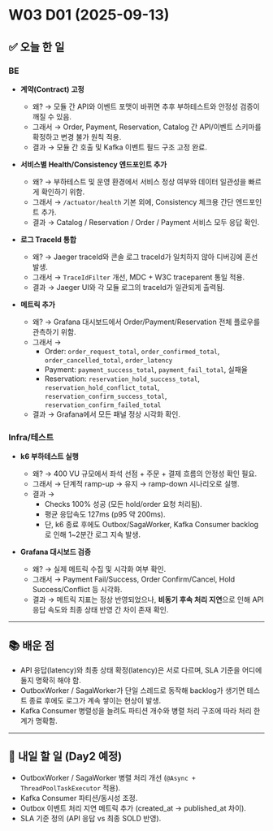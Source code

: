 # W03 D01 (2025-09-13)

## ✅ 오늘 한 일

### BE
- **계약(Contract) 고정**
  - 왜? → 모듈 간 API와 이벤트 포맷이 바뀌면 추후 부하테스트와 안정성 검증이 깨질 수 있음.
  - 그래서 → Order, Payment, Reservation, Catalog 간 API/이벤트 스키마를 확정하고 변경 불가 원칙 적용.
  - 결과 → 모듈 간 호출 및 Kafka 이벤트 필드 구조 고정 완료.

- **서비스별 Health/Consistency 엔드포인트 추가**
  - 왜? → 부하테스트 및 운영 환경에서 서비스 정상 여부와 데이터 일관성을 빠르게 확인하기 위함.
  - 그래서 → `/actuator/health` 기본 외에, Consistency 체크용 간단 엔드포인트 추가.
  - 결과 → Catalog / Reservation / Order / Payment 서비스 모두 응답 확인.

- **로그 TraceId 통합**
  - 왜? → Jaeger traceId와 콘솔 로그 traceId가 일치하지 않아 디버깅에 혼선 발생.
  - 그래서 → `TraceIdFilter` 개선, MDC + W3C traceparent 통일 적용.
  - 결과 → Jaeger UI와 각 모듈 로그의 traceId가 일관되게 출력됨.

- **메트릭 추가**
  - 왜? → Grafana 대시보드에서 Order/Payment/Reservation 전체 플로우를 관측하기 위함.
  - 그래서 → 
    - Order: `order_request_total`, `order_confirmed_total`, `order_cancelled_total`, `order_latency`
    - Payment: `payment_success_total`, `payment_fail_total`, 실패율
    - Reservation: `reservation_hold_success_total`, `reservation_hold_conflict_total`, `reservation_confirm_success_total`, `reservation_confirm_failed_total`
  - 결과 → Grafana에서 모든 패널 정상 시각화 확인.

### Infra/테스트
- **k6 부하테스트 실행**
  - 왜? → 400 VU 규모에서 좌석 선점 + 주문 + 결제 흐름의 안정성 확인 필요.
  - 그래서 → 단계적 ramp-up → 유지 → ramp-down 시나리오로 실행.
  - 결과 → 
    - Checks 100% 성공 (모든 hold/order 요청 처리됨).
    - 평균 응답속도 127ms (p95 약 200ms).
    - 단, k6 종료 후에도 Outbox/SagaWorker, Kafka Consumer backlog로 인해 1~2분간 로그 지속 발생.

- **Grafana 대시보드 검증**
  - 왜? → 실제 메트릭 수집 및 시각화 여부 확인.
  - 그래서 → Payment Fail/Success, Order Confirm/Cancel, Hold Success/Conflict 등 시각화.
  - 결과 → 메트릭 지표는 정상 반영되었으나, **비동기 후속 처리 지연**으로 인해 API 응답 속도와 최종 상태 반영 간 차이 존재 확인.

---

## 📚 배운 점
- API 응답(latency)와 최종 상태 확정(latency)은 서로 다르며, SLA 기준을 어디에 둘지 명확히 해야 함.
- OutboxWorker / SagaWorker가 단일 스레드로 동작해 backlog가 생기면 테스트 종료 후에도 로그가 계속 쌓이는 현상이 발생.
- Kafka Consumer 병렬성을 늘려도 파티션 개수와 병렬 처리 구조에 따라 처리 한계가 명확함.

---

## 🚀 내일 할 일 (Day2 예정)
- OutboxWorker / SagaWorker 병렬 처리 개선 (`@Async + ThreadPoolTaskExecutor` 적용).
- Kafka Consumer 파티션/동시성 조정.
- Outbox 이벤트 처리 지연 메트릭 추가 (created_at → published_at 차이).
- SLA 기준 정의 (API 응답 vs 최종 SOLD 반영).
